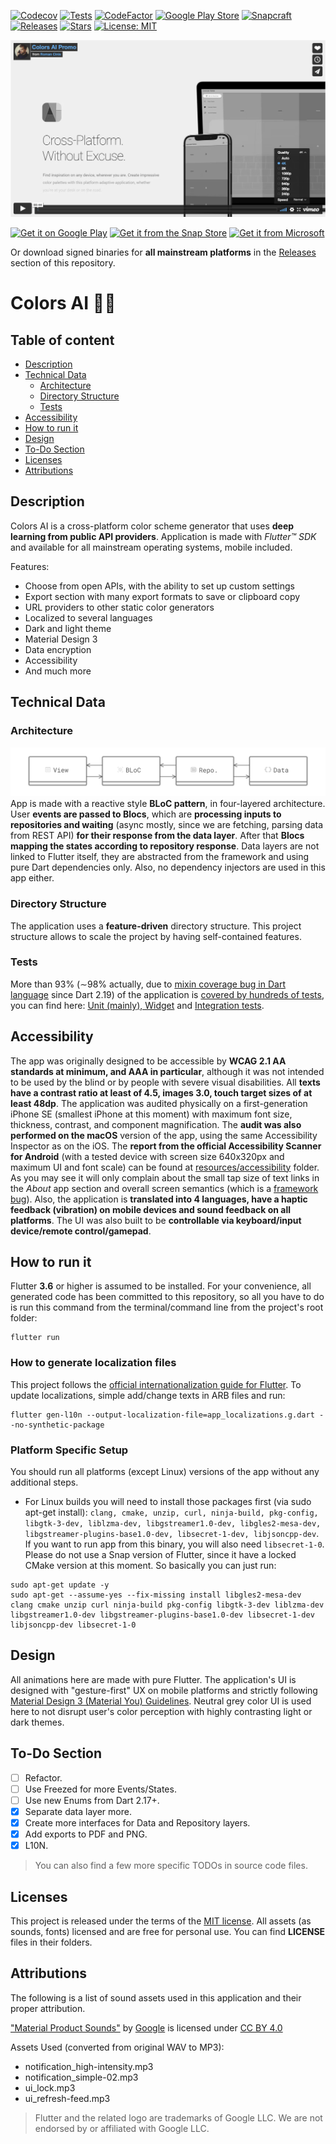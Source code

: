 [![Codecov](https://codecov.io/gh/tsinis/colors_ai/branch/main/graph/badge.svg)](https://codecov.io/gh/tsinis/colors_ai)
[![Tests](https://github.com/tsinis/colors_ai/actions/workflows/test.yaml/badge.svg)](https://github.com/tsinis/colors_ai/actions/workflows/test.yaml)
[![CodeFactor](https://www.codefactor.io/repository/github/tsinis/colors_ai/badge)](https://www.codefactor.io/repository/github/tsinis/colors_ai)
[![Google Play Store](https://img.shields.io/endpoint?color=3A8D3A&logo=google-play&logoColor=green&label=colors-ai&url=https://play.cuzi.workers.dev/play?i=is.tsin.colors_ai.colors_ai)](https://play.google.com/store/apps/details?id=is.tsin.colors_ai.colors_ai)
[![Snapcraft](https://snapcraft.io/colors-ai/badge.svg)](https://snapcraft.io/colors-ai)
[![Releases](https://img.shields.io/github/v/release/tsinis/colors_ai)](https://github.com/tsinis/colors_ai/releases)
[![Stars](https://img.shields.io/github/stars/tsinis/colors_ai?logo=github)](https://github.com/tsinis/colors_ai/stars)
[![License: MIT](https://img.shields.io/badge/License-MIT-yellow.svg)](https://opensource.org/licenses/MIT)

[![Video](../resources/images/video_preview.jpg)](https://vimeo.com/tsinis/colors-ai)

[<img src="https://upload.wikimedia.org/wikipedia/commons/7/78/Google_Play_Store_badge_EN.svg" width="190" alt="Get it on Google Play">](https://play.google.com/store/apps/details?id=is.tsin.colors_ai.colors_ai)
[![Get it from the Snap Store](https://snapcraft.io/static/images/badges/en/snap-store-black.svg)](https://snapcraft.io/colors-ai)
[<img src="https://upload.wikimedia.org/wikipedia/commons/f/f7/Get_it_from_Microsoft_Badge.svg" width="155" alt="Get it from Microsoft">](https://apps.microsoft.com/store/detail/colors-ai/9NJVF29FV74V)

Or download signed binaries for **all mainstream platforms** in the [Releases](https://github.com/tsinis/colors_ai/releases) section of this repository.

# Colors AI 🎨🤖

## Table of content

* [Description](#description)
* [Technical Data](#technical-data)
  * [Architecture](#architecture)
  * [Directory Structure](#directory-structure)
  * [Tests](#tests)
* [Accessibility](#accessibility)
* [How to run it](#how-to-run-it)
* [Design](#design)
* [To-Do Section](#to-do-section)
* [Licenses](#licenses)
* [Attributions](#attributions)

## Description

Colors AI is a cross-platform color scheme generator that uses **deep learning from public API providers**. Application is made with *Flutter&trade; SDK* and available for all mainstream operating systems, mobile included.

Features:

* Choose from open APIs, with the ability to set up custom settings
* Export section with many export formats to save or clipboard copy
* URL providers to other static color generators
* Localized to several languages
* Dark and light theme
* Material Design 3
* Data encryption
* Accessibility
* And much more

## Technical Data

### Architecture

![Architecture](../resources/images/architecture.png)
App is made with a reactive style **BLoC pattern**, in four-layered architecture. User **events are passed to Blocs**, which are **processing inputs to repositories and waiting** (async mostly, since we are fetching, parsing data from REST API) **for their response from the data layer**. After that **Blocs mapping the states according to repository response**. Data layers are not linked to Flutter itself, they are abstracted from the framework and using pure Dart dependencies only. Also, no dependency injectors are used in this app either.

### Directory Structure

The application uses a **feature-driven** directory structure. This project structure allows to scale the project by having self-contained features.

### Tests

More than 93% (∼98% actually, due to [mixin coverage bug in Dart language](https://github.com/dart-lang/sdk/issues/49887) since Dart 2.19) of the application is [covered by hundreds of tests](https://app.codecov.io/gh/tsinis/colors_ai), you can find here: [Unit (mainly), Widget](../test/) and [Integration tests](../integration_test/).

## Accessibility

The app was originally designed to be accessible by **WCAG 2.1 AA standards at minimum, and AAA in particular**, although it was not intended to be used by the blind or by people with severe visual disabilities. All **texts have a contrast ratio at least of 4.5, images 3.0, touch target sizes of at least 48dp**. The application was audited physically on a first-generation iPhone SE (smallest iPhone at this moment) with maximum font size, thickness, contrast, and component magnification. The **audit was also performed on the macOS** version of the app, using the same Accessibility Inspector as on the iOS. The **report from the official Accessibility Scanner for Android** (with a tested device with screen size 640x320px and maximum UI and font scale) can be found at [resources/accessibility](../resources/accessibility/) folder. As you may see it will only complain about the small tap size of text links in the *About* app section and overall screen semantics (which is a [framework bug](https://github.com/flutter/flutter/issues/39531)). Also, the application is **translated into 4 languages, have a haptic feedback (vibration) on mobile devices and sound feedback on all platforms**. The UI was also built to be **controllable via keyboard/input device/remote control/gamepad**.

## How to run it

Flutter **3.6** or higher is assumed to be installed. For your convenience, all generated code has been committed to this repository, so all you have to do is run this command from the terminal/command line from the project's root folder:

```shell
flutter run
```

### How to generate localization files

This project follows the [official internationalization guide for Flutter](https://docs.flutter.dev/development/accessibility-and-localization/internationalization). To update localizations, simple add/change texts in ARB files and run:

```shell
flutter gen-l10n --output-localization-file=app_localizations.g.dart --no-synthetic-package
```

### Platform Specific Setup

You should run all platforms (except Linux) versions of the app without any additional steps.

* For Linux builds you will need to install those packages first (via sudo apt-get install): `clang, cmake, unzip, curl, ninja-build, pkg-config, libgtk-3-dev, liblzma-dev, libgstreamer1.0-dev, libgles2-mesa-dev, libgstreamer-plugins-base1.0-dev, libsecret-1-dev, libjsoncpp-dev`. If you want to run app from this binary, you will also need `libsecret-1-0`. Please do not use a Snap version of Flutter, since it have a locked CMake version at this moment. So basically you can just run:

```shell
sudo apt-get update -y
sudo apt-get --assume-yes --fix-missing install libgles2-mesa-dev clang cmake unzip curl ninja-build pkg-config libgtk-3-dev liblzma-dev libgstreamer1.0-dev libgstreamer-plugins-base1.0-dev libsecret-1-dev libjsoncpp-dev libsecret-1-0
```

## Design

All animations here are made with pure Flutter. The application's UI is designed with "gesture-first" UX on mobile platforms and strictly following [Material Design 3 (Material You) Guidelines](https://m3.material.io). Neutral grey color UI is used here to not disrupt user's color perception with highly contrasting light or dark themes.

## To-Do Section

* [ ] Refactor.
* [ ] Use Freezed for more Events/States.
* [ ] Use new Enums from Dart 2.17+.
* [x] Separate data layer more.
* [x] Create more interfaces for Data and Repository layers.
* [x] Add exports to PDF and PNG.
* [x] L10N.

> You can also find a few more specific TODOs in source code files.

## Licenses

This project is released under the terms of the [MIT license](../LICENSE). All assets (as sounds, fonts) licensed and are free for personal use. You can find **LICENSE** files in their folders.

## Attributions

The following is a list of sound assets used in this application and their proper attribution.

["Material Product Sounds"](https://material.io/design/sound/sound-resources.html) by [Google](https://about.google) is licensed under [CC BY 4.0](https://creativecommons.org/licenses/by/4.0/legalcode)

Assets Used (converted from original WAV to MP3):

* notification_high-intensity.mp3
* notification_simple-02.mp3
* ui_lock.mp3
* ui_refresh-feed.mp3

> Flutter and the related logo are trademarks of Google LLC. We are not endorsed by or affiliated with Google LLC.
